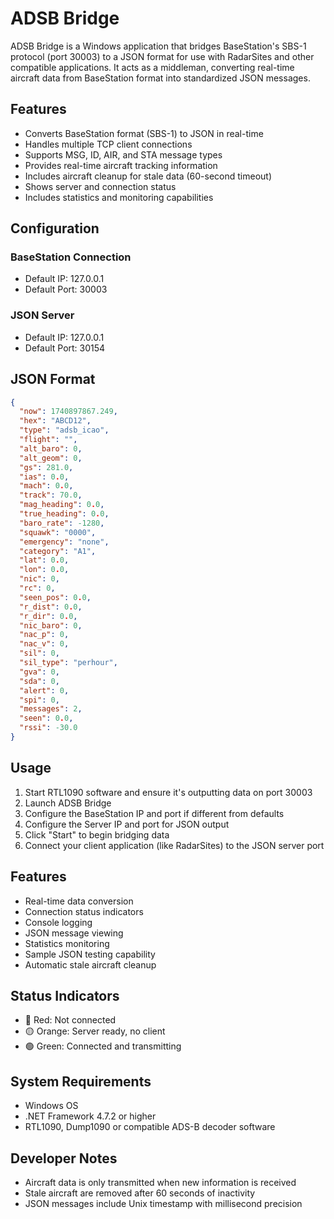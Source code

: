 # ADSB Bridge

ADSB Bridge is a Windows application that bridges BaseStation's SBS-1 protocol (port 30003) to a JSON format for use with RadarSites and other compatible applications. It acts as a middleman, converting real-time aircraft data from BaseStation format into standardized JSON messages.

## Features

- Converts BaseStation format (SBS-1) to JSON in real-time
- Handles multiple TCP client connections
- Supports MSG, ID, AIR, and STA message types
- Provides real-time aircraft tracking information
- Includes aircraft cleanup for stale data (60-second timeout)
- Shows server and connection status
- Includes statistics and monitoring capabilities

## Configuration

### BaseStation Connection
- Default IP: 127.0.0.1
- Default Port: 30003

### JSON Server
- Default IP: 127.0.0.1
- Default Port: 30154

## JSON Format
```json
{
  "now": 1740897867.249,
  "hex": "ABCD12",
  "type": "adsb_icao",
  "flight": "",
  "alt_baro": 0,
  "alt_geom": 0,
  "gs": 281.0,
  "ias": 0.0,
  "mach": 0.0,
  "track": 70.0,
  "mag_heading": 0.0,
  "true_heading": 0.0,
  "baro_rate": -1280,
  "squawk": "0000",
  "emergency": "none",
  "category": "A1",
  "lat": 0.0,
  "lon": 0.0,
  "nic": 0,
  "rc": 0,
  "seen_pos": 0.0,
  "r_dist": 0.0,
  "r_dir": 0.0,
  "nic_baro": 0,
  "nac_p": 0,
  "nac_v": 0,
  "sil": 0,
  "sil_type": "perhour",
  "gva": 0,
  "sda": 0,
  "alert": 0,
  "spi": 0,
  "messages": 2,
  "seen": 0.0,
  "rssi": -30.0
}
```

## Usage

1. Start RTL1090 software and ensure it's outputting data on port 30003
2. Launch ADSB Bridge
3. Configure the BaseStation IP and port if different from defaults
4. Configure the Server IP and port for JSON output
5. Click "Start" to begin bridging data
6. Connect your client application (like RadarSites) to the JSON server port

## Features
- Real-time data conversion
- Connection status indicators
- Console logging
- JSON message viewing
- Statistics monitoring
- Sample JSON testing capability
- Automatic stale aircraft cleanup

## Status Indicators
- 🔴 Red: Not connected
- 🟡 Orange: Server ready, no client
- 🟢 Green: Connected and transmitting

## System Requirements
- Windows OS
- .NET Framework 4.7.2 or higher
- RTL1090, Dump1090 or compatible ADS-B decoder software

## Developer Notes
- Aircraft data is only transmitted when new information is received
- Stale aircraft are removed after 60 seconds of inactivity
- JSON messages include Unix timestamp with millisecond precision
